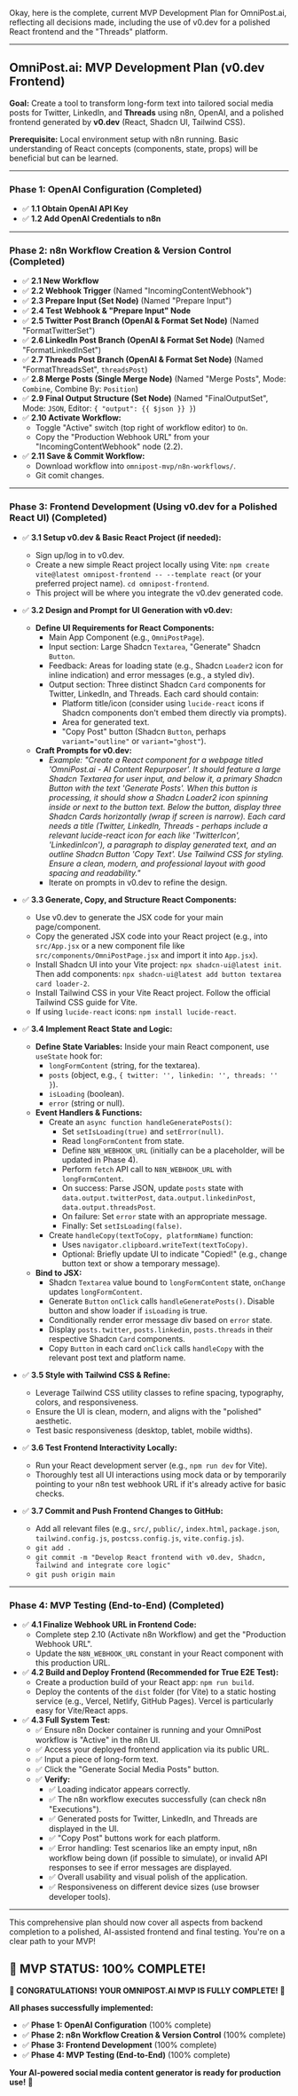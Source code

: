 Okay, here is the complete, current MVP Development Plan for OmniPost.ai, reflecting all decisions made, including the use of v0.dev for a polished React frontend and the "Threads" platform.

---

## **OmniPost.ai: MVP Development Plan (v0.dev Frontend)**

**Goal:** Create a tool to transform long-form text into tailored social media posts for Twitter, LinkedIn, and **Threads** using n8n, OpenAI, and a polished frontend generated by **v0.dev** (React, Shadcn UI, Tailwind CSS).

**Prerequisite:** Local environment setup with n8n running. Basic understanding of React concepts (components, state, props) will be beneficial but can be learned.

---

### **Phase 1: OpenAI Configuration (Completed)**

*   ✅ **1.1 Obtain OpenAI API Key**
*   ✅ **1.2 Add OpenAI Credentials to n8n**

---

### **Phase 2: n8n Workflow Creation & Version Control (Completed)**

*   ✅ **2.1 New Workflow**
*   ✅ **2.2 Webhook Trigger** (Named "IncomingContentWebhook")
*   ✅ **2.3 Prepare Input (Set Node)** (Named "Prepare Input")
*   ✅ **2.4 Test Webhook & "Prepare Input" Node**
*   ✅ **2.5 Twitter Post Branch (OpenAI & Format Set Node)** (Named "FormatTwitterSet")
*   ✅ **2.6 LinkedIn Post Branch (OpenAI & Format Set Node)** (Named "FormatLinkedInSet")
*   ✅ **2.7 Threads Post Branch (OpenAI & Format Set Node)** (Named "FormatThreadsSet", `threadsPost`)
*   ✅ **2.8 Merge Posts (Single Merge Node)** (Named "Merge Posts", Mode: `Combine`, Combine By: `Position`)
*   ✅ **2.9 Final Output Structure (Set Node)** (Named "FinalOutputSet", Mode: `JSON`, Editor: `{ "output": {{ $json }} }`)
*   ✅ **2.10 Activate Workflow:**
    *   Toggle "Active" switch (top right of workflow editor) to `On`.
    *   Copy the "Production Webhook URL" from your "IncomingContentWebhook" node (2.2).
*   ✅ **2.11 Save & Commit Workflow:**
    *   Download workflow into `omnipost-mvp/n8n-workflows/`.
    *   Git comit changes.

---

### **Phase 3: Frontend Development (Using v0.dev for a Polished React UI) (Completed)**

*   ✅ **3.1 Setup v0.dev & Basic React Project (if needed):**
    *   Sign up/log in to v0.dev.
    *   Create a new simple React project locally using Vite: `npm create vite@latest omnipost-frontend -- --template react` (or your preferred project name). `cd omnipost-frontend`.
    *   This project will be where you integrate the v0.dev generated code.

*   ✅ **3.2 Design and Prompt for UI Generation with v0.dev:**
    *   **Define UI Requirements for React Components:**
        *   Main App Component (e.g., `OmniPostPage`).
        *   Input section: Large Shadcn `Textarea`, "Generate" Shadcn `Button`.
        *   Feedback: Areas for loading state (e.g., Shadcn `Loader2` icon for inline indication) and error messages (e.g., a styled div).
        *   Output section: Three distinct Shadcn `Card` components for Twitter, LinkedIn, and Threads. Each card should contain:
            *   Platform title/icon (consider using `lucide-react` icons if Shadcn components don't embed them directly via prompts).
            *   Area for generated text.
            *   "Copy Post" button (Shadcn `Button`, perhaps `variant="outline"` or `variant="ghost"`).
    *   **Craft Prompts for v0.dev:**
        *   *Example: "Create a React component for a webpage titled 'OmniPost.ai - AI Content Repurposer'. It should feature a large Shadcn Textarea for user input, and below it, a primary Shadcn Button with the text 'Generate Posts'. When this button is processing, it should show a Shadcn Loader2 icon spinning inside or next to the button text. Below the button, display three Shadcn Cards horizontally (wrap if screen is narrow). Each card needs a title (Twitter, LinkedIn, Threads - perhaps include a relevant lucide-react icon for each like 'TwitterIcon', 'LinkedinIcon'), a paragraph to display generated text, and an outline Shadcn Button 'Copy Text'. Use Tailwind CSS for styling. Ensure a clean, modern, and professional layout with good spacing and readability."*
        *   Iterate on prompts in v0.dev to refine the design.

*   ✅ **3.3 Generate, Copy, and Structure React Components:**
    *   Use v0.dev to generate the JSX code for your main page/component.
    *   Copy the generated JSX code into your React project (e.g., into `src/App.jsx` or a new component file like `src/components/OmniPostPage.jsx` and import it into `App.jsx`).
    *   Install Shadcn UI into your Vite project: `npx shadcn-ui@latest init`. Then add components: `npx shadcn-ui@latest add button textarea card loader-2`.
    *   Install Tailwind CSS in your Vite React project. Follow the official Tailwind CSS guide for Vite.
    *   If using `lucide-react` icons: `npm install lucide-react`.

*   ✅ **3.4 Implement React State and Logic:**
    *   **Define State Variables:** Inside your main React component, use `useState` hook for:
        *   `longFormContent` (string, for the textarea).
        *   `posts` (object, e.g., `{ twitter: '', linkedin: '', threads: '' }`).
        *   `isLoading` (boolean).
        *   `error` (string or null).
    *   **Event Handlers & Functions:**
        *   Create an `async function handleGeneratePosts()`:
            *   Set `setIsLoading(true)` and `setError(null)`.
            *   Read `longFormContent` from state.
            *   Define `N8N_WEBHOOK_URL` (initially can be a placeholder, will be updated in Phase 4).
            *   Perform `fetch` API call to `N8N_WEBHOOK_URL` with `longFormContent`.
            *   On success: Parse JSON, update `posts` state with `data.output.twitterPost`, `data.output.linkedinPost`, `data.output.threadsPost`.
            *   On failure: Set `error` state with an appropriate message.
            *   Finally: Set `setIsLoading(false)`.
        *   Create `handleCopy(textToCopy, platformName)` function:
            *   Uses `navigator.clipboard.writeText(textToCopy)`.
            *   Optional: Briefly update UI to indicate "Copied!" (e.g., change button text or show a temporary message).
    *   **Bind to JSX:**
        *   Shadcn `Textarea` value bound to `longFormContent` state, `onChange` updates `longFormContent`.
        *   Generate `Button` `onClick` calls `handleGeneratePosts()`. Disable button and show loader if `isLoading` is true.
        *   Conditionally render error message div based on `error` state.
        *   Display `posts.twitter`, `posts.linkedin`, `posts.threads` in their respective Shadcn `Card` components.
        *   Copy `Button` in each card `onClick` calls `handleCopy` with the relevant post text and platform name.

*   ✅ **3.5 Style with Tailwind CSS & Refine:**
    *   Leverage Tailwind CSS utility classes to refine spacing, typography, colors, and responsiveness.
    *   Ensure the UI is clean, modern, and aligns with the "polished" aesthetic.
    *   Test basic responsiveness (desktop, tablet, mobile widths).

*   ✅ **3.6 Test Frontend Interactivity Locally:**
    *   Run your React development server (e.g., `npm run dev` for Vite).
    *   Thoroughly test all UI interactions using mock data or by temporarily pointing to your n8n test webhook URL if it's already active for basic checks.

*   ✅ **3.7 Commit and Push Frontend Changes to GitHub:**
    *   Add all relevant files (e.g., `src/`, `public/`, `index.html`, `package.json`, `tailwind.config.js`, `postcss.config.js`, `vite.config.js`).
    *   `git add .`
    *   `git commit -m "Develop React frontend with v0.dev, Shadcn, Tailwind and integrate core logic"`
    *   `git push origin main`

---

### **Phase 4: MVP Testing (End-to-End) (Completed)**

*   ✅ **4.1 Finalize Webhook URL in Frontend Code:**
    *   Complete step 2.10 (Activate n8n Workflow) and get the "Production Webhook URL".
    *   Update the `N8N_WEBHOOK_URL` constant in your React component with this production URL.
*   ✅ **4.2 Build and Deploy Frontend (Recommended for True E2E Test):**
    *   Create a production build of your React app: `npm run build`.
    *   Deploy the contents of the `dist` folder (for Vite) to a static hosting service (e.g., Vercel, Netlify, GitHub Pages). Vercel is particularly easy for Vite/React apps.
*   ✅ **4.3 Full System Test:**
    *   ✅ Ensure n8n Docker container is running and your OmniPost workflow is "Active" in the n8n UI.
    *   ✅ Access your deployed frontend application via its public URL.
    *   ✅ Input a piece of long-form text.
    *   ✅ Click the "Generate Social Media Posts" button.
    *   ✅ **Verify:**
        *   ✅ Loading indicator appears correctly.
        *   ✅ The n8n workflow executes successfully (can check n8n "Executions").
        *   ✅ Generated posts for Twitter, LinkedIn, and Threads are displayed in the UI.
        *   ✅ "Copy Post" buttons work for each platform.
        *   ✅ Error handling: Test scenarios like an empty input, n8n workflow being down (if possible to simulate), or invalid API responses to see if error messages are displayed.
        *   ✅ Overall usability and visual polish of the application.
        *   ✅ Responsiveness on different device sizes (use browser developer tools).

---
This comprehensive plan should now cover all aspects from backend completion to a polished, AI-assisted frontend and final testing. You're on a clear path to your MVP!

## **🎉 MVP STATUS: 100% COMPLETE!** 

**🚀 CONGRATULATIONS! YOUR OMNIPOST.AI MVP IS FULLY COMPLETE! 🚀**

**All phases successfully implemented:**
- ✅ **Phase 1: OpenAI Configuration** (100% complete)
- ✅ **Phase 2: n8n Workflow Creation & Version Control** (100% complete) 
- ✅ **Phase 3: Frontend Development** (100% complete)
- ✅ **Phase 4: MVP Testing (End-to-End)** (100% complete)

**Your AI-powered social media content generator is ready for production use!** 🎊